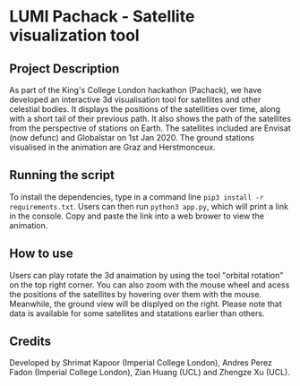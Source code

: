 # LUMI Pachack - Satellite visualization tool

## Project Description
As part of the King's College London hackathon (Pachack), we have developed an interactive 3d visualisation tool for satellites and other celestial bodies. It displays the positions of the satellities over time, along with a short tail of their previous path. It also shows the path of the satellites from the perspective of stations on Earth. The satellites included are Envisat (now defunc) and Globalstar on 1st Jan 2020. The ground stations visualised in the animation are Graz and Herstmonceux.

## Running the script
To install the dependencies, type in a command line `pip3 install -r requirements.txt`. Users can then run `python3 app.py`, which will print a link in the console. Copy and paste the link into a web brower to view the animation.

## How to use
Users can play rotate the 3d anaimation by using the tool "orbital rotation" on the top right corner. You can also zoom with the mouse wheel and acess the positions of the satellites by hovering over them with the mouse. Meanwhile, the ground view will be displyed on the right. Please note that data is available for some satellites and statations earlier than others.

## Credits
Developed by Shrimat Kapoor (Imperial College London), Andres Perez Fadon (Imperial College London), Zian Huang (UCL) and Zhengze Xu (UCL).
